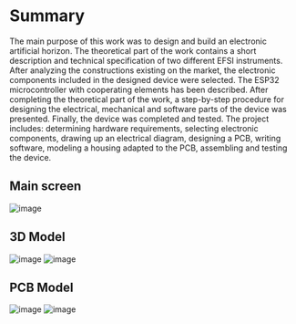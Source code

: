 # Summary
The main purpose of this work was to design and build an electronic artificial horizon. The theoretical part of the work contains a short description and technical specification of two different EFSI instruments.
After analyzing the constructions existing on the market, the electronic components included in the designed device were selected.
The ESP32 microcontroller with cooperating elements has been described.
After completing the theoretical part of the work, a step-by-step procedure for designing the electrical, mechanical and software parts of the device was presented.
Finally, the device was completed and tested. 
The project includes: determining hardware requirements, selecting electronic components, drawing up an electrical diagram, designing a PCB, writing software, modeling a housing adapted to the PCB, assembling and testing the device.

## Main screen

![image](https://github.com/kmaciejski/Attitude-Indicator/assets/41015026/aeed7943-658b-4252-9ff3-56afb67eb817)

## 3D Model

![image](https://github.com/kmaciejski/Attitude-Indicator/assets/41015026/7b5c9554-f572-495b-8e20-22fcc0aa1b94)
![image](https://github.com/kmaciejski/Attitude-Indicator/assets/41015026/5bc673b8-7115-4cb0-8710-d44aad57906c)


## PCB Model

![image](https://github.com/kmaciejski/Attitude-Indicator/assets/41015026/aed40db9-ee42-4819-953a-8df96e730473)
![image](https://github.com/kmaciejski/Attitude-Indicator/assets/41015026/8d24001f-74ff-4513-bf83-dc0b1843c530)


